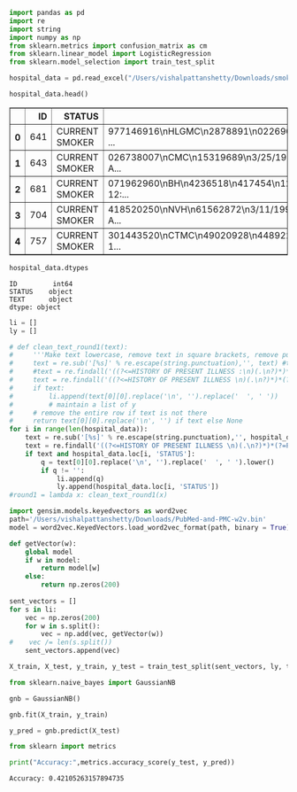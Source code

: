 ```python
import pandas as pd
import re
import string
import numpy as np
from sklearn.metrics import confusion_matrix as cm
from sklearn.linear_model import LogisticRegression
from sklearn.model_selection import train_test_split
```


```python
hospital_data = pd.read_excel("/Users/vishalpattanshetty/Downloads/smokers_surrogate_train_all_version2.xlsx", header=0)
```


```python
hospital_data.head()
```




<div>
<style scoped>
    .dataframe tbody tr th:only-of-type {
        vertical-align: middle;
    }

    .dataframe tbody tr th {
        vertical-align: top;
    }

    .dataframe thead th {
        text-align: right;
    }
</style>
<table border="1" class="dataframe">
  <thead>
    <tr style="text-align: right;">
      <th></th>
      <th>ID</th>
      <th>STATUS</th>
      <th>TEXT</th>
    </tr>
  </thead>
  <tbody>
    <tr>
      <th>0</th>
      <td>641</td>
      <td>CURRENT SMOKER</td>
      <td>977146916\nHLGMC\n2878891\n022690\n01/27/1997 ...</td>
    </tr>
    <tr>
      <th>1</th>
      <td>643</td>
      <td>CURRENT SMOKER</td>
      <td>026738007\nCMC\n15319689\n3/25/1998 12:00:00 A...</td>
    </tr>
    <tr>
      <th>2</th>
      <td>681</td>
      <td>CURRENT SMOKER</td>
      <td>071962960\nBH\n4236518\n417454\n12/10/2001 12:...</td>
    </tr>
    <tr>
      <th>3</th>
      <td>704</td>
      <td>CURRENT SMOKER</td>
      <td>418520250\nNVH\n61562872\n3/11/1995 12:00:00 A...</td>
    </tr>
    <tr>
      <th>4</th>
      <td>757</td>
      <td>CURRENT SMOKER</td>
      <td>301443520\nCTMC\n49020928\n448922\n1/11/1990 1...</td>
    </tr>
  </tbody>
</table>
</div>




```python
hospital_data.dtypes
```




    ID         int64
    STATUS    object
    TEXT      object
    dtype: object




```python
li = []
ly = []
```


```python
# def clean_text_round1(text):
#     '''Make text lowercase, remove text in square brackets, remove punctuation and remove words containing numbers.'''
#     text = re.sub('[%s]' % re.escape(string.punctuation),'', text) #toremove punctuations
#     #text = re.findall('((?<=HISTORY OF PRESENT ILLNESS :\n)(.\n?)*)*(?=PAST MEDICAL HISTORY)',text) #standaloneuse
#     text = re.findall('((?<=HISTORY OF PRESENT ILLNESS \n)(.\n?)*)*(?=PAST MEDICAL HISTORY)',text) #use with punct
#     if text:
#         li.append(text[0][0].replace('\n', '').replace('  ', ' '))
#         # maintain a list of y
#     # remove the entire row if text is not there
#     return text[0][0].replace('\n', '') if text else None
for i in range(len(hospital_data)):
    text = re.sub('[%s]' % re.escape(string.punctuation),'', hospital_data.loc[i, 'TEXT']) #remove punctuation
    text = re.findall('((?<=HISTORY OF PRESENT ILLNESS \n)(.\n?)*)*(?=PAST MEDICAL HISTORY)',text) #use with punct
    if text and hospital_data.loc[i, 'STATUS']:
        q = text[0][0].replace('\n', '').replace('  ', ' ').lower()
        if q != '':
            li.append(q)
            ly.append(hospital_data.loc[i, 'STATUS'])
#round1 = lambda x: clean_text_round1(x)
```


```python
import gensim.models.keyedvectors as word2vec 
path='/Users/vishalpattanshetty/Downloads/PubMed-and-PMC-w2v.bin'
model = word2vec.KeyedVectors.load_word2vec_format(path, binary = True)
```


```python
def getVector(w):
    global model
    if w in model:
        return model[w]
    else:
        return np.zeros(200)
    
sent_vectors = []
for s in li:
    vec = np.zeros(200)
    for w in s.split():
        vec = np.add(vec, getVector(w))
#    vec /= len(s.split())
    sent_vectors.append(vec)
```


```python
X_train, X_test, y_train, y_test = train_test_split(sent_vectors, ly, test_size = 0.1)
```


```python
from sklearn.naive_bayes import GaussianNB

gnb = GaussianNB()

gnb.fit(X_train, y_train)

y_pred = gnb.predict(X_test)
```


```python
from sklearn import metrics

print("Accuracy:",metrics.accuracy_score(y_test, y_pred))
```

    Accuracy: 0.42105263157894735

